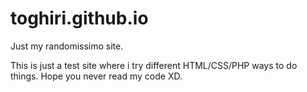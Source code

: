 # toghiri.github.io
Just my randomissimo site.

This is just a test site where i try different HTML/CSS/PHP ways to do things.
Hope you never read my code XD.
